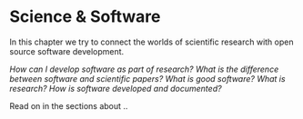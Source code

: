 # Science & Software

In this chapter we try to connect the worlds of scientific research with open source software development.

*How can I develop software as part of research? What is the difference between software and scientific papers? What is good software? What is research? How is software developed and documented?*

Read on in the sections about ..
